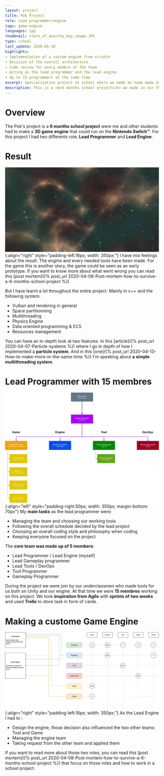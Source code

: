 ```yaml
---
layout: project
title: Pok Project
role: Lead programmer/engine
tags: game-engine
languages: cpp
thumbnail: stars_of_anarchy_key_image.JPG
type: school
last_update: 2020-05-10
highlights: 
- Implementation of a custom engine from scratch
- Decision of the overall architecture 
- Code review for every membre of the team
- Acting as the lead programmer and the lead engine
- Up to 15 programmers at the same time
excerpt: Specialization project at school where we made an home made 3d engine in c++ that could run a game on the Nintendo Switch.
description: This is a <b>6 months school project</b> we made in our third year. The objective was to do a game (Stars of Anarchy) running on the <b>Nintendo Switch</b> using a custom game engine (PokEngine). We separated the team in three main groups, Game, Tool and Engine. I was the <b>lead programmer and engine</b> on the project. I implemented most of the core feature used in the engine as the graphic engine, physics engine, entity manager, resource manager, and so on.
---
```


# Overview
The Pok's project is a **6 months school project** were me and other students had to make a **3D game engine** that could run on the **Nintendo Switch&trade;**. For this project I had two differents role; **Lead Programmer** and **Lead Engine**.

# Result
![pok Scene Building](../assets/images/pok_project/pok-building.gif){:align="right" style="padding-left:16px; width: 350px;"}
I have mix feelings about the result. The engine and every needed tools have been made. For the game this is another story, the game could be seen as an early prototype. If you want to know more about what went wrong you can read this [post mortem]({% post_url 2020-04-08-Post-mortem-how-to-survive-a-6-months-school-project %}).

But I have learnt a lot throughout the entire project. Mainly in c++ and the following system:
- Vulkan and rendering in general
- Space partitionning 
- Multithreading
- Physics Engine
- Data oriented programming & ECS
- Resources management

You can have an in-depth look at two features. In this [article]({% post_url 2020-04-07-Particle-systems %}) where I go in depth of how I implemented a **particle system**. And in this [one]({% post_url 2020-04-13-How-to-make-more-in-the-same-time %}) I'm speeking about **a simple multithreading system**.<br clear="right">

# Lead Programmer with 15 membres
![pok Scene Building](../assets/images/pok_project/prog-hierarchy.png){:align="left" style="padding-right:50px; width: 350px; margin-bottom: 70px"}
My **main tasks** as the lead programmer were:
- Managing the team and choosing our working tools
- Following the overall schedule decided by the lead project 
- Choosing an overall coding style and philosophy when coding
- Keeping everyone focused on the project

The **core team was made up of 5 members**:
- Lead Programmer / Lead Engine (myself)
- Lead Gameplay programmer 
- Lead Tools / DevOps
- Tool Programmer
- Gameplay Programmer

During the project we were join by our underclassmen who made tools for us both on Unity and our engine. At that time we were **15 membres** working on this project. We took **inspiration from Agile** with **sprints of two weeks** and used **Trello** to store task in form of cards. <br clear="left">

# Making a custome Game Engine
![Architecture Game Engine](../assets/images/pok_project/ecs-architecture.png){:align="right" style="padding-left:16px; width: 350px;"}
As the Lead Engine I had to :
- Design the engine, those decision also influenced the two other teams: Tool and Game
- Managing the engine team
- Taking request from the other team and applied them

If you want to read more about those two roles, you can read this [post mortem]({% post_url 2020-04-08-Post-mortem-how-to-survive-a-6-months-school-project %}) that focus on those roles and how to work in a school project.
